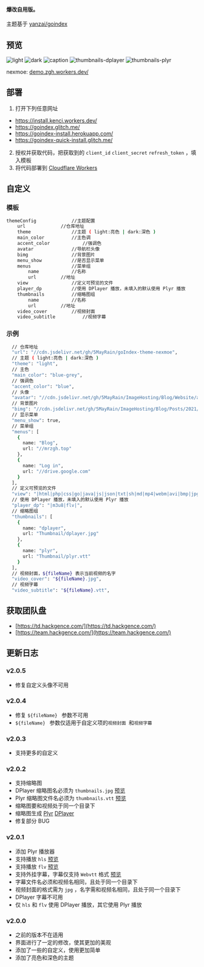 #### 爆改自用版。

<!-- # GoIndex-theme-nexmoe -->

主题基于 [yanzai/goindex](https://github.com/yanzai/goindex)


## 预览
![light](https://raw.githubusercontent.com/5MayRain/goIndex-theme-nexmoe/master/screenshot/light.jpg)
![dark](https://raw.githubusercontent.com/5MayRain/goIndex-theme-nexmoe/master/screenshot/dark.jpg)
![caption](https://raw.githubusercontent.com/5MayRain/goIndex-theme-nexmoe/master/screenshot/caption.jpg)
![thumbnails-dplayer](https://raw.githubusercontent.com/5MayRain/goIndex-theme-nexmoe/master/screenshot/thumbnails-dplayer.jpg)
![thumbnails-plyr](https://raw.githubusercontent.com/5MayRain/goIndex-theme-nexmoe/master/screenshot/thumbnails-plyr.jpg)

nexmoe:  [demo.zgh.workers.dev/](https://demo.zgh.workers.dev/)

## 部署
1. 打开下列任意网址
- https://install.kenci.workers.dev/
- https://goindex.glitch.me/
- https://goindex-install.herokuapp.com/
- https://goindex-quick-install.glitch.me/
2. 授权并获取代码，把获取到的 `client_id` `client_secret` `refresh_token` ，填入模板
3. 将代码部署到 [Cloudflare Workers](https://www.cloudflare.com/)

## 自定义
### 模板
```bash
themeConfig				//主题配置
	url				//仓库地址
	theme				//主题 ( light:亮色 | dark:深色 )
	main_color			//主色调
	accent_color			//强调色
	avatar				//导航栏头像
	bimg				//背景图片
	menu_show			//是否显示菜单
	menus				//菜单组
		name			//名称
		url			//地址
	view				//定义可预览的文件
	player_dp			//使用 DPlayer 播放，未填入的默认使用 Plyr 播放
	thumbnails			//缩略图组
		name			//名称
		url			//地址
	video_cover			//视频封面
	video_subtitle			//视频字幕
```

### 示例
```bash
  // 仓库地址
  "url": "//cdn.jsdelivr.net/gh/5MayRain/goIndex-theme-nexmoe",
  // 主题 ( light:亮色 | dark:深色 )
  "theme": "light", 
  // 主色
  "main_color": "blue-grey",
  // 强调色
  "accent_color": "blue",
  // 头像
  "avatar": "//cdn.jsdelivr.net/gh/5MayRain/ImageHosting/Blog/Website/avatar.png",
  // 背景图片
  "bimg": "//cdn.jsdelivr.net/gh/5MayRain/ImageHosting/Blog/Posts/2021/07/20/cover_01.jpg",
  // 显示菜单
  "menu_show": true,
  // 菜单组
  "menus": [
    {
      name: "Blog",
      url: "//mrzgh.top"
    },
    {
      name: "Log in",
      url: "//drive.google.com"
    }
  ],
  // 定义可预览的文件
  "view": "|html|php|css|go|java|js|json|txt|sh|md|mp4|webm|avi|bmp|jpg|jpeg|png|gif|m4a|mp3|flac|wav|ogg|mpg|mpeg|mkv|rm|rmvb|mov|wmv|asf|ts|flv|m3u8|",
  // 使用 DPlayer 播放，未填入的默认使用 Plyr 播放
  "player_dp": "|m3u8|flv|",
  // 缩略图组
  "thumbnails": [
    {
      name: "dplayer",
      url: "Thumbnail/dplayer.jpg"
    },
    {
      name: "plyr",
      url: "Thumbnail/plyr.vtt"
    }
  ],
  // 视频封面，${fileName} 表示当前视频的名字
  "video_cover": "${fileName}.jpg",
  // 视频字幕
  "video_subtitle": "${fileName}.vtt",
```

## 获取团队盘
- [https://td.hackgence.com/](https://td.hackgence.com/)
- [https://team.hackgence.com/](https://team.hackgence.com/)

## 更新日志
### v2.0.5
- 修复自定义头像不可用

### v2.0.4
- 修复 `${fileName} ` 参数不可用
- `${fileName} ` 参数仅适用于自定义项的`视频封面 `和`视频字幕 `

### v2.0.3
- 支持更多的自定义

### v2.0.2
- 支持缩略图
- DPlayer 缩略图名必须为 `thumbnails.jpg` [预览](https://demo.zgh.workers.dev/1:/Video/Live/%E5%8D%97%E6%9D%A1%E7%88%B1%E4%B9%83%20-%20Only%20My%20Railgun/%E5%8D%97%E6%9D%A1%E7%88%B1%E4%B9%83%20-%20Only%20My%20Railgun.flv?a=view)
- Plyr 缩略图文件名必须为 `thumbnails.vtt` [预览](https://demo.zgh.workers.dev/1:/Video/Live/%E5%8D%97%E6%9D%A1%E7%88%B1%E4%B9%83%20-%20Only%20My%20Railgun/%E5%8D%97%E6%9D%A1%E7%88%B1%E4%B9%83%20-%20Only%20My%20Railgun.mp4?a=view)
- 缩略图要和视频处于同一个目录下
- 缩略图生成 [Plyr](https://github.com/radiantmediaplayer/rmp-create-vtt-thumbnails) [DPlayer](https://github.com/MoePlayer/DPlayer-thumbnails)
- 修复部分 BUG

### v2.0.1
- 添加 Plyr 播放器
- 支持播放 `hls` [预览](https://demo.zgh.workers.dev/1:/Video/Live/LiSA%20-%20Rising%20Hope/LiSA%20-%20Rising%20Hope.m3u8?a=view)
- 支持播放 `flv` [预览](https://demo.zgh.workers.dev/1:/Video/Live/%E5%8D%97%E6%9D%A1%E7%88%B1%E4%B9%83%20-%20Only%20My%20Railgun/%E5%8D%97%E6%9D%A1%E7%88%B1%E4%B9%83%20-%20Only%20My%20Railgun.flv?a=view)
- 支持外挂字幕，字幕仅支持 `Webvtt` 格式 [预览](https://demo.zgh.workers.dev/1:/Video/Movie/%E9%A6%99%E6%B8%AF/%E6%91%A9%E7%99%BB%E4%BB%99%E5%B1%A5%E5%A5%87%E7%BC%98/%E6%91%A9%E7%99%BB%E4%BB%99%E5%B1%A5%E5%A5%87%E7%BC%98.mp4?a=view)
- 字幕文件名必须和视频名相同，且处于同一个目录下
- 视频封面的格式需为 `jpg` ，名字需和视频名相同，且处于同一个目录下
- DPlayer 字幕不可用
- 仅 `hls` 和 `flv` 使用 DPlayer 播放，其它使用 Plyr 播放 

### v2.0.0
- 之前的版本不在适用
- 界面进行了一定的修改，使其更加的美观
- 添加了一些的自定义，使用更加简单
- 添加了亮色和深色的主题


